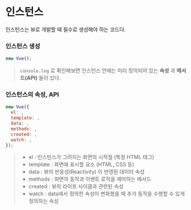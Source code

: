 # 인스턴스  
인스턴스는 뷰로 개발할 때 필수로 생성해야 하는 코드다.  
### 인스턴스 생성
```js
new Vue();
```
> ```console.log``` 로 확인해보면 인스턴스 안에는 미리 정의되어 있는 __속성__ 과 __메서드(API)__ 들이 있다.
### 인스턴스의 속성, API
```js
new Vue({
  el: ,
  template: ,
  data: ,
  methods: ,
  created: ,
  watch: ,
});
```
> - el : 인스턴스가 그려지는 화면의 시작점 (특정 HTML 태그)
> - template : 화면에 표시할 요소 (HTML, CSS 등)
> - data : 뷰의 반응성(Reactivity) 이 반영된 데이터 속성
> - methods : 화면의 동작과 이벤트 로직을 제어하는 메서드
> - created : 뷰의 라이프 사이클과 관련된 속성
> - watch : data에서 정의한 속성이 변화했을 때 추가 동작을 수행할 수 있게 정의하는 속성  
